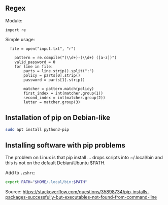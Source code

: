 ## Regex

Module:

```
import re
```

Simple usage:
```
  file = open("input.txt", "r")

    pattern = re.compile("(\\d+)-(\\d+) ([a-z])")
    valid_password = 0
    for line in file:
        parts = line.strip().split(":")
        policy = parts[0].strip()
        password = parts[1].strip()

        matcher = pattern.match(policy)
        first_index = int(matcher.group(1))
        second_index = int(matcher.group(2))
        letter = matcher.group(3)
```


## Installation of pip on Debian-like

``` sh
sudo apt install python3-pip
```
## Installing software with pip problems

The problem on Linux is that pip install ... drops scripts into ~/.local/bin and this is not on the default Debian/Ubuntu $PATH.

Add to `.zshrc`:
``` sh
export PATH="$HOME/.local/bin:$PATH"
```

Source: https://stackoverflow.com/questions/35898734/pip-installs-packages-successfully-but-executables-not-found-from-command-line

